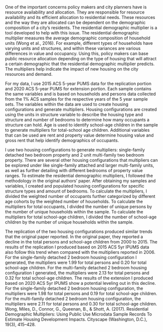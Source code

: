 One of the important concerns policy makers and city planners have is resource availability and allocation. They are responsible for resource availability and its efficient allocation to residential needs. These resources and the way they are allocated can be dependent on the demographic composition of a city’s residents. The residential demographic multiplier is a tool developed to help with this issue. The residential demographic multiplier measures the average demographic composition of household units (Wong et al., 2016). For example, different types of households have varying units and structures, and within these variances are various differences in value and occupancy. Using this, policy makers can base public resource allocation depending on the type of housing that will attract a certain demographic that the residential demographic multiplier predicts. The multipliers help indicate the impact of new housing on the city resources and demand.

For my data, I use  2015 ACS 5-year PUMS data for the replication portion and 2020 ACS 5-year PUMS for extension portion. Each sample contains the same variables and is based on households and persons data collected from the 1% ACS samples for the respective years of the 5 year sample sets. The variables within the data are used to create housing configurations and generate multipliers. Housing configurations are created using the units in structure variable to describe the housing type and structure and number of bedrooms to determine how many occupants a structure can hold. Age is used to identify school-age children in the sample to generate multipliers for total-school age children. Additional variables that can be used are rent and property value determine housing value and gross rent that help identify demographics of occupants.

I use two housing configurations to generate multipliers: single-family detached two bedroom property and 2 unit multi-family two bedroom property. There are several other housing configurations that multipliers can be explored under like single-family attached and larger multi-family units, as well as further detailing with different bedrooms of property value ranges. To estimate the residential demographic multipliers, I followed the methodology in the original authors’ paper. After obtaining my samples and variables, I created and populated housing configurations for specific structure types and amount of bedrooms. To calculate the multipliers, I divided the weighted number of occupants further categorized by different age cohorts by the weighted number of households. To calculate the multipliers for total occupants, I divided the number of unique persons by the number of unique households within the sample. To calculate the multipliers for total school-age children, I divided the number of school-age children by the number of unique households within the sample.

The replication of the two housing configurations produced similar trends that the original paper reported. In the original paper, they reported a decline in the total persons and school-age children from 2000 to 2015. The results of the replication I produced based on 2015 ACS 5yr IPUMS data also follow this trend when compared with the multipliers reported in 2006. For the single-family detached 2 bedroom housing configuration I generated, the multipliers were 1.99 for total persons and 0.20 for total school-age children. For the multi-family detached 2 bedroom housing configuration I generated, the multipliers were 2.13 for total persons and 0.32 for total school-age children. The results of the extension I produced based on 2020 ACS 5yr IPUMS show a potential leveling out in this decline. For the single-family detached 2 bedroom housing configuration, the multipliers were 1.98 for total persons and 0.19 for total school-age children. For the multi-family detached 2 bedroom housing configuration, the multipliers were 2.11 for total persons and 0.30 for total school-age children.
Wong, Miles, D., Connor, G., Queenan, B., & Shott, A. (2017). Residential Demographic Multipliers: Using Public Use Microdata Sample Records To Estimate Housing Development Impacts. Cityscape (Washington, D.C.), 19(3), 415–428.
